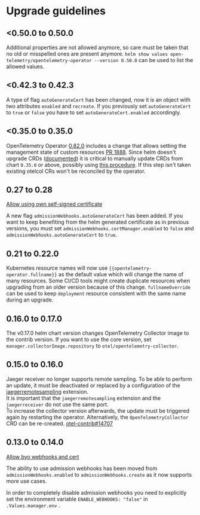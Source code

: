 # Upgrade guidelines

## <0.50.0 to 0.50.0

Additional properties are not allowed anymore, so care must be taken that no old or misspelled ones are present anymore.
`helm show values open-telemetry/opentelemetry-operator --version 0.50.0` can be used to list the allowed values.

## <0.42.3 to 0.42.3

A type of flag `autoGenerateCert` has been changed, now it is an object with two attributes `enabled` and `recreate`.
If you previously set `autoGenerateCert` to `true` or `false` you have to set `autoGenerateCert.enabled` accordingly.

## <0.35.0 to 0.35.0
OpenTelemetry Operator [0.82.0](https://github.com/open-telemetry/opentelemetry-operator/releases/tag/v0.82.0) includes a change that allows setting the management state of custom resources [PR 1888](https://github.com/open-telemetry/opentelemetry-operator/pull/1888). Since helm doesn't upgrade CRDs ([documented](https://github.com/open-telemetry/opentelemetry-helm-charts/tree/main/charts/opentelemetry-operator#upgrade-chart)) it is critical to manually update CRDs from chart `0.35.0` or above, possibly using [this procedure](https://github.com/open-telemetry/opentelemetry-helm-charts/issues/69#issuecomment-1567285625).  If this step isn't taken existing otelcol CRs won't be reconciled by the operator.

## 0.27 to 0.28
[Allow using own self-signed certificate](https://github.com/open-telemetry/opentelemetry-helm-charts/pull/760)

A new flag `admissionWebhooks.autoGenerateCert` has been added. If you want to keep benefiting from the helm generated certificate as in previous versions, you must set `admissionWebhooks.certManager.enabled` to `false` and `admissionWebhooks.autoGenerateCert` to `true`.

## 0.21 to 0.22.0
Kubernetes resource names will now use `{{opentelemetry-operator.fullname}}` as the default value which will change the name of many resources.
Some CI/CD tools might create duplicate resources when upgrading from an older version because of this change.
`fullnameOverride` can be used to keep `deployment` resource consistent with the same name during an upgrade.

## 0.16.0 to 0.17.0
 
The v0.17.0 helm chart version changes OpenTelemetry Collector image to the contrib version. If you want to use the core version, set `manager.collectorImage.repository` to `otel/opentelemetry-collector`.

## 0.15.0 to 0.16.0

Jaeger receiver no longer supports remote sampling. To be able to perform an update, it must be deactivated or replaced by a configuration of the [jaegerremotesampling](https://github.com/open-telemetry/opentelemetry-collector-contrib/tree/v0.61.0/extension/jaegerremotesampling) extension.<br/>
It is important that the `jaegerremotesampling` extension and the `jaegerreceiver` do not use the same port.<br/>To increase the collector version afterwards, the update must be triggered again by restarting the operator. Alternatively, the `OpenTelemetryCollector` CRD can be re-created. [otel-contrib#14707](https://github.com/open-telemetry/opentelemetry-collector-contrib/issues/14707)

## 0.13.0 to 0.14.0

[Allow byo webhooks and cert](https://github.com/open-telemetry/opentelemetry-helm-charts/pull/411)

The ability to use admission webhooks has been moved from `admissionWebhooks.enabled` to `admissionWebhooks.create` as it now supports more use cases.

In order to completely disable admission webhooks you need to explicitly set the environment variable `ENABLE_WEBHOOKS: "false"` in `.Values.manager.env` .
